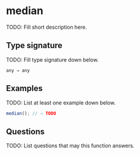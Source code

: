 # median

TODO: Fill short description here.

## Type signature

TODO: Fill type signature down below.

```
any ⇒ any
```

## Examples

TODO: List at least one example down below.

```javascript
median(); // ⇒ TODO
```

## Questions

TODO: List questions that may this function answers.
